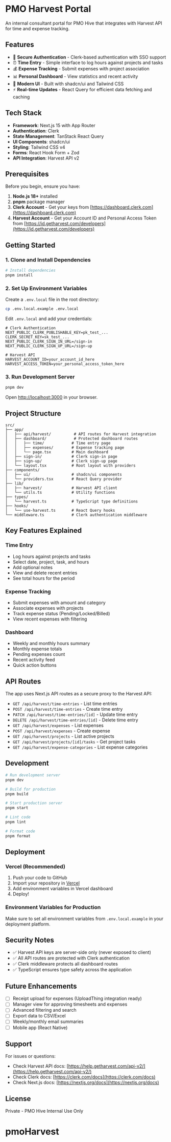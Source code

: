 # PMO Harvest Portal

An internal consultant portal for PMO Hive that integrates with Harvest API for time and expense tracking.

## Features

- 🔐 **Secure Authentication** - Clerk-based authentication with SSO support
- ⏰ **Time Entry** - Simple interface to log hours against projects and tasks
- 💰 **Expense Tracking** - Submit expenses with project association
- 📊 **Personal Dashboard** - View statistics and recent activity
- 🎨 **Modern UI** - Built with shadcn/ui and Tailwind CSS
- ⚡ **Real-time Updates** - React Query for efficient data fetching and caching

## Tech Stack

- **Framework**: Next.js 15 with App Router
- **Authentication**: Clerk
- **State Management**: TanStack React Query
- **UI Components**: shadcn/ui
- **Styling**: Tailwind CSS v4
- **Forms**: React Hook Form + Zod
- **API Integration**: Harvest API v2

## Prerequisites

Before you begin, ensure you have:

1. **Node.js 18+** installed
2. **pnpm** package manager
3. **Clerk Account** - Get your keys from [https://dashboard.clerk.com](https://dashboard.clerk.com)
4. **Harvest Account** - Get your Account ID and Personal Access Token from [https://id.getharvest.com/developers](https://id.getharvest.com/developers)

## Getting Started

### 1. Clone and Install Dependencies

```bash
# Install dependencies
pnpm install
```

### 2. Set Up Environment Variables

Create a `.env.local` file in the root directory:

```bash
cp .env.local.example .env.local
```

Edit `.env.local` and add your credentials:

```env
# Clerk Authentication
NEXT_PUBLIC_CLERK_PUBLISHABLE_KEY=pk_test_...
CLERK_SECRET_KEY=sk_test_...
NEXT_PUBLIC_CLERK_SIGN_IN_URL=/sign-in
NEXT_PUBLIC_CLERK_SIGN_UP_URL=/sign-up

# Harvest API
HARVEST_ACCOUNT_ID=your_account_id_here
HARVEST_ACCESS_TOKEN=your_personal_access_token_here
```

### 3. Run Development Server

```bash
pnpm dev
```

Open [http://localhost:3000](http://localhost:3000) in your browser.

## Project Structure

```
src/
├── app/
│   ├── api/harvest/          # API routes for Harvest integration
│   ├── dashboard/            # Protected dashboard routes
│   │   ├── time/            # Time entry page
│   │   ├── expenses/        # Expense tracking page
│   │   └── page.tsx         # Main dashboard
│   ├── sign-in/             # Clerk sign-in page
│   ├── sign-up/             # Clerk sign-up page
│   └── layout.tsx           # Root layout with providers
├── components/
│   ├── ui/                  # shadcn/ui components
│   └── providers.tsx        # React Query provider
├── lib/
│   ├── harvest/             # Harvest API client
│   └── utils.ts             # Utility functions
├── types/
│   └── harvest.ts           # TypeScript type definitions
├── hooks/
│   └── use-harvest.ts       # React Query hooks
└── middleware.ts            # Clerk authentication middleware
```

## Key Features Explained

### Time Entry
- Log hours against projects and tasks
- Select date, project, task, and hours
- Add optional notes
- View and delete recent entries
- See total hours for the period

### Expense Tracking
- Submit expenses with amount and category
- Associate expenses with projects
- Track expense status (Pending/Locked/Billed)
- View recent expenses with filtering

### Dashboard
- Weekly and monthly hours summary
- Monthly expense totals
- Pending expenses count
- Recent activity feed
- Quick action buttons

## API Routes

The app uses Next.js API routes as a secure proxy to the Harvest API:

- `GET /api/harvest/time-entries` - List time entries
- `POST /api/harvest/time-entries` - Create time entry
- `PATCH /api/harvest/time-entries/[id]` - Update time entry
- `DELETE /api/harvest/time-entries/[id]` - Delete time entry
- `GET /api/harvest/expenses` - List expenses
- `POST /api/harvest/expenses` - Create expense
- `GET /api/harvest/projects` - List active projects
- `GET /api/harvest/projects/[id]/tasks` - Get project tasks
- `GET /api/harvest/expense-categories` - List expense categories

## Development

```bash
# Run development server
pnpm dev

# Build for production
pnpm build

# Start production server
pnpm start

# Lint code
pnpm lint

# Format code
pnpm format
```

## Deployment

### Vercel (Recommended)

1. Push your code to GitHub
2. Import your repository in [Vercel](https://vercel.com)
3. Add environment variables in Vercel dashboard
4. Deploy!

### Environment Variables for Production

Make sure to set all environment variables from `.env.local.example` in your deployment platform.

## Security Notes

- ✅ Harvest API keys are server-side only (never exposed to client)
- ✅ All API routes are protected with Clerk authentication
- ✅ Clerk middleware protects all dashboard routes
- ✅ TypeScript ensures type safety across the application

## Future Enhancements

- [ ] Receipt upload for expenses (UploadThing integration ready)
- [ ] Manager view for approving timesheets and expenses
- [ ] Advanced filtering and search
- [ ] Export data to CSV/Excel
- [ ] Weekly/monthly email summaries
- [ ] Mobile app (React Native)

## Support

For issues or questions:
- Check Harvest API docs: [https://help.getharvest.com/api-v2/](https://help.getharvest.com/api-v2/)
- Check Clerk docs: [https://clerk.com/docs](https://clerk.com/docs)
- Check Next.js docs: [https://nextjs.org/docs](https://nextjs.org/docs)

## License

Private - PMO Hive Internal Use Only
# pmoHarvest
